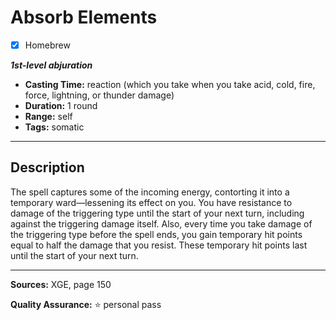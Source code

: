 # Absorb Elements
- [x] Homebrew

***1st-level abjuration***
- **Casting Time:** reaction (which you take when you take acid, cold, fire, force, lightning, or thunder damage)
- **Duration:** 1 round
- **Range:** self
- **Tags:** somatic

---

## Description
The spell captures some of the incoming energy, contorting it into a temporary ward&mdash;lessening its effect on you.
You have resistance to damage of the triggering type until the start of your next turn, including against the triggering damage itself.
Also, every time you take damage of the triggering type before the spell ends, you gain temporary hit points equal to half the damage that you resist.
These temporary hit points last until the start of your next turn.

---

**Sources:** XGE, page 150

**Quality Assurance:** :star: personal pass
